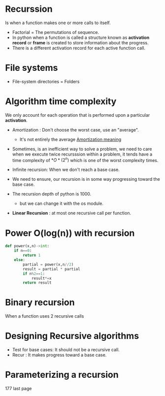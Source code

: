 # Recurssion
Is when a function makes one or more calls to itself.
- Factorial = The permutations of sequence.
- In python when a function is called a structure known as **activation record** or **frame** is created to store information about the progress.
- There is a different activation record for each active function call.

# File systems

- File-system directories = Folders

# Algorithm time complexity

We only account for each operation that is performed upon a particular **activation**.

- Amortization : Don't choose the worst case, use an "average".
  - It's not entirely the average <a href="https://yourbasic.org/algorithms/amortized-time-complexity-analysis/">Amortization meaning</a>
- Sometimes, is an inefficient way to solve a problem, we need to care when we execute twice recursssion within a problem,
it tends have a time complexity of $*O*(2^{n})$ which is one of the worst complexity times.

- Infinite recursion: When we don't reach a base case.
- We need to ensure, our recursion is in some way progressing toward the base case.
- The recursion depth of python is 1000.
  - but we can change it with the os module.
- **Linear Recursion** : at most one recursive call per function.

# Power O(log(n)) with recursion

```py
def power(x,n)->int:
    if n==0: 
        return 1
    else:
        partial = power(x,n//2)
        result = partial * partial
        if n%2==1: 
            result*=x
        return result
```

# Binary recursion
When a function uses 2 recursive calls

# Designing Recursive algorithms

- Test for base cases: It should not be a recursive call.
- Recur : It makes progress toward a base case.

# Parameterizing a recursion 
 
177 last page 
